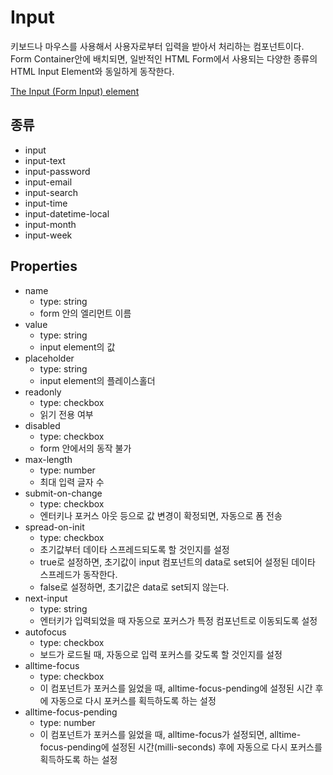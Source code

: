 # Input

키보드나 마우스를 사용해서 사용자로부터 입력을 받아서 처리하는 컴포넌트이다.
Form Container안에 배치되면, 일반적인 HTML Form에서 사용되는 다양한 종류의 HTML Input Element와 동일하게 동작한다.

[The Input (Form Input) element](https://developer.mozilla.org/en-US/docs/Web/HTML/Element/input)

## 종류

- input
- input-text
- input-password
- input-email
- input-search
- input-time
- input-datetime-local
- input-month
- input-week

## Properties

- name
  - type: string
  - form 안의 엘리먼트 이름
- value
  - type: string
  - input element의 값
- placeholder
  - type: string
  - input element의 플레이스홀더
- readonly
  - type: checkbox
  - 읽기 전용 여부
- disabled
  - type: checkbox
  - form 안에서의 동작 불가
- max-length
  - type: number
  - 최대 입력 글자 수
- submit-on-change
  - type: checkbox
  - 엔터키나 포커스 아웃 등으로 값 변경이 확정되면, 자동으로 폼 전송
- spread-on-init
  - type: checkbox
  - 초기값부터 데이타 스프레드되도록 할 것인지를 설정
  - true로 설정하면, 초기값이 input 컴포넌트의 data로 set되어 설정된 데이타 스프레드가 동작한다.
  - false로 설정하면, 초기값은 data로 set되지 않는다.
- next-input
  - type: string
  - 엔터키가 입력되었을 때 자동으로 포커스가 특정 컴포넌트로 이동되도록 설정
- autofocus
  - type: checkbox
  - 보드가 로드될 때, 자동으로 입력 포커스를 갖도록 할 것인지를 설정
- alltime-focus
  - type: checkbox
  - 이 컴포넌트가 포커스를 잃었을 때, alltime-focus-pending에 설정된 시간 후에 자동으로 다시 포커스를 획득하도록 하는 설정
- alltime-focus-pending
  - type: number
  - 이 컴포넌트가 포커스를 잃었을 때, alltime-focus가 설정되면, alltime-focus-pending에 설정된 시간(milli-seconds) 후에 자동으로 다시 포커스를 획득하도록 하는 설정

